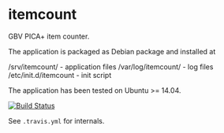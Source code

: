 # itemcount

GBV PICA+ item counter.

The application is packaged as Debian package and installed at 

  /srv/itemcount/       - application files
  /var/log/itemcount/   - log files
  /etc/init.d/itemcount - init script

The application has been tested on Ubuntu >= 14.04.

[![Build Status](https://travis-ci.org/gbv/itemcount.svg)](https://travis-ci.org/gbv/itemcount)

See `.travis.yml` for internals.
